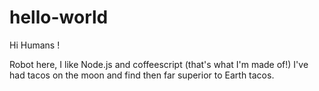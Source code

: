 # hello-world

Hi Humans !

Robot here, I like Node.js and coffeescript (that's what I'm made of!)
I've had tacos on the moon and find then far superior to Earth tacos.
